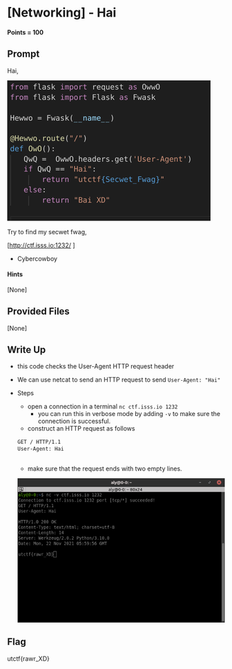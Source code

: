 # \[Networking\] - Hai

#### Points = 100

## Prompt

Hai,

![image info](../images/uwuCTF_UT_ISSS/hai_prompt.png)

Try to find my secwet fwag,

\[http://ctf.isss.io:1232/ \]

- Cybercowboy

#### Hints
\[None\]

## Provided Files

\[None\]

## Write Up

- this code checks the User-Agent HTTP request header
- We can use netcat to send an HTTP request to send `User-Agent: "Hai"`
- Steps
	- open a connection in a terminal `nc ctf.isss.io 1232`
		- you can run this in verbose mode by adding `-v` to make sure the connection is successful.
	- construct an HTTP request as follows
	```
	GET / HTTP/1.1
	User-Agent: Hai
	
	
	```
	- make sure that the request ends with two empty lines.

	![image info](../images/uwuCTF_UT_ISSS/hai.png)
	
## Flag

utctf{rawr_XD}
